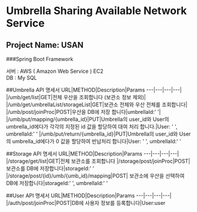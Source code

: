 Umbrella  Sharing Available Network Service
===========================================

## Project Name: USAN
###Spring Boot Framework

서버 : AWS ( Amazon Web Service ) EC2  
DB : My SQL


##Umbrella API 명세서
URL|METHOD|Description|Params
---|---|---|---|
|/umb/get/list|GET|전체 우산을 조회합니다  (보관소 정보 제외)|
|/umb/get/umbrellaList/storageList|GET|보관소 전체와 우산 전체를 조회합니다|
|/umb/post/joinProc|POST|우산을 DB에 저장 합니다|umbrellaId:' '|
|/umb/put/mapping/{umbrella_id}|PUT|Umbrella의 user_id와 User의 umbrella_id에다가 각각의 지정된 id 값을 할당하여 대여 처리 합니다.|User: ' ', umbrellaId:' '
|/umb/put/return/{umbrella_id}|PUT|Umbrella의 user_id와 User의 umbrella_id에다가 0 값을 할당하여 반납처리 합니다|User: ' ', umbrellaId:' '

##Storage API 명세서
URL|METHOD|Description|Params
---|---|---|---|
|/storage/get/list|GET|전체 보관소를 조회합니다
|/storage/post/joinProc|POST|보관소를 DB에 저장합니다|storageId:' '
|/storage/post/{id}/umb/{umb_id}/mapping|POST| 보관소에 우산을 선택하여 DB에 저장합니다|storageId:' ', umbrellaId:' '

##User API 명세서
URL|METHOD|Description|Params
---|---|---|---|
|/auth/post/joinProc|POST|DB에 사용자 정보를 등록합니다|User:user